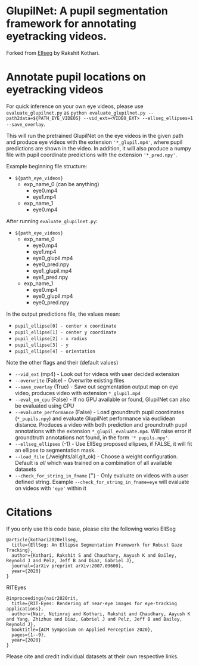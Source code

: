 # GlupilNet: A pupil segmentation framework for annotating eyetracking videos. 

Forked from [Ellseg](https://bitbucket.org/RSKothari/ellseg/src/master/) by Rakshit Kothari.
# Annotate pupil locations on eyetracking videos
For quick inference on your own eye videos, please use `evaluate_glupilnet.py` as `python evaluate_glupilnet.py --path2data=${PATH_EYE_VIDEOS} --vid_ext=<VIDEO_EXT> --ellseg_ellipses=1 --save_overlay`. 

This will run the pretrained GlupilNet on the eye videos in the given path and produce eye videos with the extension `'*_glupil.mp4'`, where pupil predictions are shown in the video. In addition, it will also produce a numpy file with pupil coordinate predictions with the extension `'*_pred.npy'`.

Example beginning file structure:
* `${path_eye_videos}`
  * exp_name_0 (can be anything)  
    * eye0.mp4
    * eye1.mp4
  * exp_name_1
    * eye0.mp4

After running `evaluate_glupilnet.py`:
* `${path_eye_videos}`
	* exp_name_0
		* eye0.mp4
		* eye1.mp4
      * eye0_glupil.mp4
      * eye0_pred.npy
      * eye1_glupil.mp4
      * eye1_pred.npy
	* exp_name_1
		* eye0.mp4
      * eye0_glupil.mp4
      * eye0_pred.npy

In the output predictions file, the values mean:
* `pupil_ellipse[0] - center x coordinate`
* `pupil_ellipse[1] - center y coordinate`
* `pupil_ellipse[2] - x radius`
* `pupil_ellipse[3] - y`
* `pupil_ellipse[4] - orientation`

Note the other flags and their (default values)


* `--vid_ext` (mp4) - Look out for videos with user decided extension
* `--overwrite` (False) - Overwrite existing files
* `--save_overlay` (True) - Save out segmentation output map on eye video, produces video with extension `*_glupil.mp4`
* `--eval_on_cpu` (False) - If no GPU available or found, GlupilNet can also be evaluated using CPU
* `--evaluate_performance` (False) - Load groundtruth pupil coordinates (`*_pupils.npy`) and evaluate GlupilNet performance via euclidean distance. Produces a video with both prediction and groundtruth pupil annotations with the extension `*_glupil_evaluate.mp4`. Will raise error if groundtruth annotations not found, in the form `'* pupils.npy'`.
* `--ellseg_ellipses` (-1) - Use EllSeg proposed ellipses, if FALSE, it will fit an ellipse to segmentation mask.
* `--load_file` (./weights/all.git_ok) - Choose a weight configuration. Default is *all* which was trained on a combination of all available datasets 
* `--check_for_string_in_fname` ('') - Only evaluate on videos with a user defined string. Example `--check_for_string_in_fname=eye` will evaluate on videos with `'eye'` within it


# Citations

If you only use this code base, please cite the following works
EllSeg 
```
@article{kothari2020ellseg,
  title={EllSeg: An Ellipse Segmentation Framework for Robust Gaze Tracking},
  author={Kothari, Rakshit S and Chaudhary, Aayush K and Bailey, Reynold J and Pelz, Jeff B and Diaz, Gabriel J},
  journal={arXiv preprint arXiv:2007.09600},
  year={2020}
}
```
RITEyes
```
@inproceedings{nair2020rit,
  title={RIT-Eyes: Rendering of near-eye images for eye-tracking applications},
  author={Nair, Nitinraj and Kothari, Rakshit and Chaudhary, Aayush K and Yang, Zhizhuo and Diaz, Gabriel J and Pelz, Jeff B and Bailey, Reynold J},
  booktitle={ACM Symposium on Applied Perception 2020},
  pages={1--9},
  year={2020}
}
```
Please cite and credit individual datasets at their own respective links.

